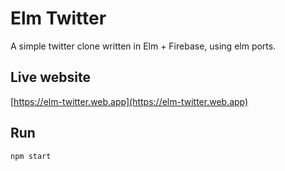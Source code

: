 # Elm Twitter

A simple twitter clone written in Elm + Firebase, using elm ports.

## Live website

[https://elm-twitter.web.app](https://elm-twitter.web.app)

## Run

`npm start`
